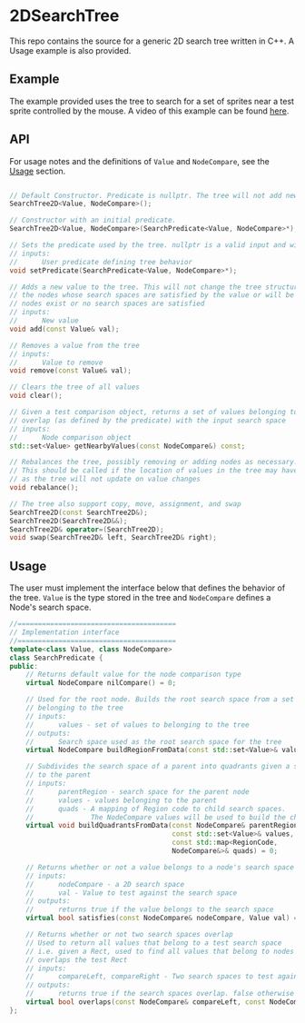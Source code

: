 # 2DSearchTree
This repo contains the source for a generic 2D search tree written in C++. A Usage example is also provided.

## Example

The example provided uses the tree to search for a set of sprites near a test sprite controlled by the mouse. A video of this example can be found [here](https://www.youtube.com/watch?v=62l-GwzC8qk).

## API

For usage notes and the definitions of `Value` and `NodeCompare`, see the [Usage](#usage) section.

```c++

// Default Constructor. Predicate is nullptr. The tree will not add new values until a predicate is set.
SearchTree2D<Value, NodeCompare>();

// Constructor with an initial predicate.
SearchTree2D<Value, NodeCompare>(SearchPredicate<Value, NodeCompare>*);

// Sets the predicate used by the tree. nullptr is a valid input and will disallow tree operations.
// inputs:
// 		User predicate defining tree behavior
void setPredicate(SearchPredicate<Value, NodeCompare>*);

// Adds a new value to the tree. This will not change the tree structure. Values will be added to 
// the nodes whose search spaces are satisfied by the value or will be added to the root if no 
// nodes exist or no search spaces are satisfied
// inputs:
// 		New value
void add(const Value& val);

// Removes a value from the tree
// inputs:
//		Value to remove
void remove(const Value& val);

// Clears the tree of all values
void clear();

// Given a test comparison object, returns a set of values belonging to nodes whose search spaces 
// overlap (as defined by the predicate) with the input search space
// inputs:
// 		Node comparison object
std::set<Value> getNearbyValues(const NodeCompare&) const;

// Rebalances the tree, possibly removing or adding nodes as necessary.
// This should be called if the location of values in the tree may have changed
// as the tree will not update on value changes
void rebalance();

// The tree also support copy, move, assignment, and swap
SearchTree2D(const SearchTree2D&);
SearchTree2D(SearchTree2D&&);
SearchTree2D& operator=(SearchTree2D);
void swap(SearchTree2D& left, SearchTree2D& right);
```

## Usage

The user must implement the interface below that defines the behavior of the tree. `Value` is the type stored in the tree and `NodeCompare` defines a Node's search space.

```c++
//=======================================
// Implementation interface
//=======================================
template<class Value, class NodeCompare>
class SearchPredicate {
public:
	// Returns default value for the node comparison type
	virtual NodeCompare nilCompare() = 0;

	// Used for the root node. Builds the root search space from a set of values
	// belonging to the tree
	// inputs:
	//		values - set of values to belonging to the tree
	// outputs:
	//		Search space used as the root search space for the tree
	virtual NodeCompare buildRegionFromData(const std::set<Value>& values) = 0;

	// Subdivides the search space of a parent into quadrants given a set of values belonging
	// to the parent
	// inputs: 
	//		parentRegion - search space for the parent node
	//		values - values belonging to the parent
	//		quads - A mapping of Region code to child search spaces. 
	//				The NodeCompare values will be used to build the child nodes
	virtual void buildQuadrantsFromData(const NodeCompare& parentRegion, 
										const std::set<Value>& values, 
										const std::map<RegionCode, 
										NodeCompare&>& quads) = 0;

	// Returns whether or not a value belongs to a node's search space
	// inputs:
	//		nodeCompare - a 2D search space
	//		val - Value to test against the search space
	// outputs:
	//		returns true if the value belongs to the search space
	virtual bool satisfies(const NodeCompare& nodeCompare, Value val) = 0;

	// Returns whether or not two search spaces overlap
	// Used to return all values that belong to a test search space
	// i.e. given a Rect, used to find all values that belong to nodes whose search space
	// overlaps the test Rect
	// inputs:
	//		compareLeft, compareRight - Two search spaces to test against each other
	// outputs:
	//		returns true if the search spaces overlap. false otherwise
	virtual bool overlaps(const NodeCompare& compareLeft, const NodeCompare& compareRight) = 0;
};
```